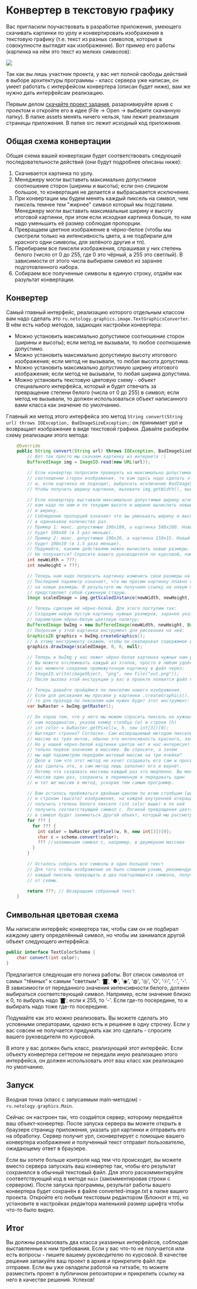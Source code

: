 # Конвертер в текстовую графику

Вас пригласили поучаствовать в разработке приложения, умеющего скачивать картинки по урлу и конвертировать изображения в текстовую графику (т.е. текст из разных символов, которые в совокупности выглядят как изображение). Вот пример его работы (картинка на нём это текст из мелких символов):

![](img2txt-screenshot.png)

Так как вы лишь участник проекта, у вас нет полной свободы действий в выборе архитектуры программы - класс сервера уже написан, он умеет работать с интерфейсом конвертера (описан будет ниже), вам же нужно дать интерфейсам реализацию.

Первым делом [скачайте проект задания](https://github.com/netology-code/java-homeworks/raw/master/diploma/javabasicsdiploma.zip), разархивируйте архив с проектом и откройте его в идее (File -> Open -> выберите скачанную папку). В папке assets менять ничего нельзя, там лежит реализация страницы приложения. В папке src лежит исходный код приложения.

## Общая схема конвертации

Общая схема вашей конвертации будет соответствовать следующей последовательности действий (они будут подробнее описаны ниже):
1. Скачивается картинка по урлу.
1. Менеджеру могли выставить максимально допустимое соотношение сторон (ширины и высоты); если оно слишком большое, то конвертация не делается и выбрасывается исключение.
1. При конвертации мы будем менять каждый пиксель на символ, чем пиксель темнее тем "жирнее" символ который мы подставим. Менеджеру могли выставить максимальные ширину и высоту итоговой картинки, при этом если исходная картинка больше, то нам надо уменьшить её размер соблюдая пропорции.
1. Превращаем цветное изображение в чёрно-белое (чтобы мы смотрели только на интенсивность цвета, а не подбирали для красного одни символы, для зелёного другие и тп).
1. Перебираем все пиксели изображения, спрашивая у них степень белого (число от 0 до 255, где 0 это чёрный, а 255 это светлый). В зависимости от этого числа выбираем символ из заранее подготовленного набора.
1. Собираем все полученные символы в единую строку, отдаём как разультат конвертации.

## Конвертер
Самый главный интерфейс, реализацию которого отдельным классом вам надо сделать это `ru.netology.graphics.image.TextGraphicsConverter`. В нём есть набор методов, задающих настройки конвертера:
- Можно установить максимально допустимое соотношение сторон (ширины и высоты); если метод не вызывали, то любое соотношение допустимо.
- Можно установить максимально допустимую высоту итогового изображения; если метод не вызывали, то любая высота допустима.
- Можно установить максимально допустимую ширину итогового изображения; если метод не вызывали, то любая ширина допустима.
- Можно установить текстовую цветовую схему - объект специального интерфейса, который и будет отвечать за превращение степени белого (числа от 0 до 255) в символ; если метод не вызывали, то должен использоваться объект написанного вами класса как значение по умолчанию.

Главный же метод этого интерфейса это метод `String convert(String url) throws IOException, BadImageSizeException;`: он принимает урл и возвращает изображение в виде текстовой графики. Давайте разберём схему реализации этого метода:

```java
    @Override
    public String convert(String url) throws IOException, BadImageSizeException {
        // Вот так просто мы скачаем картинку из интернета :)
        BufferedImage img = ImageIO.read(new URL(url));

        // Если конвертер попросили проверять на максимально допустимое
        // соотношение сторон изображения, то вам здесь надо сделать эту проверку,
        // и, если картинка не подходит, выбросить исключение BadImageSizeException.
        // Чтобы получить ширину картинки, вызовите img.getWidth(), высоту - img.getHeight()

        // Если конвертеру выставили максимально допустимые ширину и/или высоту,
        // вам надо по ним и по текущим высоте и ширине вычислить новые высоту
        // и ширину.
        // Соблюдение пропорций означает что вы уменьшать ширину и высоту должны
        // в одинаковое количество раз.
        // Пример 1: макс. допустимые 100x100, а картинка 500x200. Новый размер
        // будет 100x40 (в 5 раз меньше).
        // Пример 2: макс. допустимые 100x30, а картинка 150x15. Новый размер
        // будет 100x10 (в 1.5 раза меньше).
        // Подумайте, какими действиями можно вычислить новые размеры.
        // Не получается? Спросите вашего руководителя по курсовой, поможем!
        int newWidth = ???;
        int newHeight = ???;

        // Теперь нам надо попросить картинку изменить свои размеры на новые
        // Последний параметр означает, что мы просим картинку плавно сузиться
        // на новые размеры. В результате мы получаем ссылку на новую картинку, которая
        // представляет собой суженную старую.
        Image scaledImage = img.getScaledInstance(newWidth, newHeight, BufferedImage.SCALE_SMOOTH);

        // Теперь сделаем её чёрно-белой. Для этого поступим так:
        // Создадим новую пустую картинку нужных размеров, заранее указав последним
        // параметром чёрно-белую цветовую палитру:
        BufferedImage bwImg = new BufferedImage(newWidth, newHeight, BufferedImage.TYPE_BYTE_GRAY);
        // Попросим у этой картинки инструмент для рисования на ней:
        Graphics2D graphics = bwImg.createGraphics();
        // А этому инструменту скажем, чтобы он скопировал содержимое из нашей суженной картинки:
        graphics.drawImage(scaledImage, 0, 0, null);

        // Теперь в bwImg у нас лежит чёрно-белая картинка нужных нам размеров.
        // Вы можете отслеживать каждый из этапов, просто в любом удобном для
        // вас моменте сохранив промежуточную картинку в файл через:
        // ImageIO.write(imageObject, "png", new File("out.png"));
        // После вызова этой инструкции у вас в проекте появится файл картинки out.png

        // Теперь давайте пройдёмся по пикселям нашего изображения.
        // Если для рисования мы просили у картинки .createGraphics(),
        // то для прохода по пикселям нам нужен будет этот инструмент:
        var bwRaster = bwImg.getRaster();

        // Он хорош тем, что у него мы можем спросить пиксель на нужных
        // нам координатах, указав номер столбца (w) и строки (h)
        // int color = bwRaster.getPixel(w, h, new int[3])[0];
        // Выглядит странно? Согласен. Сам возвращаемый методом пиксель это 
        // массив из трёх интов, обычно это интенсивность красного, зелёного и синего.
        // Но у нашей чёрно-белой картинки цветов нет и нас интересует
        // только первое значение в массиве. Вы спросите, а зачем 
        // мы ещё параметром передаём интовый массив на три ячейки?
        // Дело в том что этот метод не хочет создавать его сам и просит
        // вас сделать это, а сам метод лишь заполнит его и вернёт.
        // Потому что создавать массивы каждый раз это медленно. Вы можете создать
        // массив один раз, сохранить в переменную и передавать один
        // и тот же массив в метод, ускорив тем самым программу.

        // Вам осталось пробежаться двойным циклом по всем столбцам (ширина)
        // и строкам (высота) изображения, на каждой внутренней итерации
        // получить степень белого пикселя (int color выше) и по ней
        // получить соответствующий символ c. Логикой превращения цвета
        // в символ будет заниматься другой объект, который мы рассмотрим ниже
        for ??? {
          for ??? {
            int color = bwRaster.getPixel(w, h, new int[3])[0];
            char c = schema.convert(color);
            ??? //запоминаем символ c, например, в двумерном массиве
          }
        }

        // Осталось собрать все символы в один большой текст
        // Для того чтобы изображение не было слишком узким, рекомендую
        // каждый пиксель превращать в два повторяющихся символа, полученных
        // от схемы.

        return ???; // Возвращаем собранный текст.
    }
```

## Символьная цветовая схема
Мы написали интерфейс конвертера так, чтобы сам он не подбирал каждому цвету определённый символ, но чтобы им занимался другой объект следующего интерфейса:
```java
public interface TextColorSchema {
    char convert(int color);
}
```

Предлагается следующая его логика работы. Вот список символов от самых "тёмных" к самым "светлым": '▇', '●', '◉', '◍', '◎', '○', '☉', '◌', '-'. В зависимости от переданного значения интенсивности белого, должен выбираться соответствующий символ. Например, если значение близко к 0, то выбрать надо '▇'; если к 255, то '-'. Если где-то посередине, то и выбирать надо тоже где-то посередине.

Подумайте как это можно реализовать. Вы можете сделать это условными операторами, однако есть и решение в одну строчку. Если у вас совсем не получается придумать как это сделать - спросите вашего руководителя по курсовой.

В итоге у вас должен быть класс, реализующий этот интерфейс. Если объекту конвертера сеттером не передали иную реализацию этого интерфейса, он должен использовать этот ваш класс как реализацию по умолчанию.

## Запуск
Входная точка (класс с запусаемым main-методом) - `ru.netology.graphics.Main`.

Сейчас он настроен так, что создаётся сервер, которому передаётся ваш объект-конвертер. После запуска сервера вы можете открыть в браузере страницу приложения, указать урл картинки и отправить его на обработку. Сервер получит урл, сконвертирует с помощью вашего конвертера изображение и полученный текст отправит пользователю, ожидающему ответ в браузере.

Если вы хотите больше контроля над тем что происходит, вы можете вместо сервера запускать ваш конвертер так, чтобы его результат сохранялся в обычный текстовый файл. Для этого раскомментируйте соответствующий код в методе `main` (закомментировав строки с сервером). После запуска программы, результат работы вашего конвертера будет сохранён в файле converted-image.txt в папке вашего проекта. Откройте его любым текстовым редактором (Блокнот и тп), но установите в настройках редактора маленький размер шрифта чтобы что-то было видно.

## Итог
Вы должны реализовать два класса указанных интерфейсов, соблюдая выставленные к ним требования. Если у вас что-то не получается или есть вопросы - пишите вашему руководителю по курсовой. В качестве решения запакуйте ваш проект в архив и прикрепите файл при отправке. Если вы уже овладели работой на гитхабе, то можете разместить проект в публичном репозитории и прикрепить ссылку на него в качестве решения.
Успехов!
